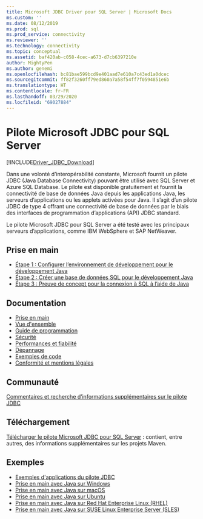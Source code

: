 ```yaml
---
title: Microsoft JDBC Driver pour SQL Server | Microsoft Docs
ms.custom: ''
ms.date: 08/12/2019
ms.prod: sql
ms.prod_service: connectivity
ms.reviewer: ''
ms.technology: connectivity
ms.topic: conceptual
ms.assetid: baf420ab-c058-4cec-a673-d7cb6397210e
author: MightyPen
ms.author: genemi
ms.openlocfilehash: bc81bae599bcd9e401aad7e610a7c43ed1a0dcec
ms.sourcegitcommit: ff82f3260ff79ed860a7a58f54ff7f0594851e6b
ms.translationtype: HT
ms.contentlocale: fr-FR
ms.lasthandoff: 03/29/2020
ms.locfileid: "69027884"
---
```

# <a name="microsoft-jdbc-driver-for-sql-server"></a>Pilote Microsoft JDBC pour SQL Server

[!INCLUDE[Driver_JDBC_Download](../../includes/driver_jdbc_download.md)]

Dans une volonté d’interopérabilité constante, Microsoft fournit un pilote JDBC (Java Database Connectivity) pouvant être utilisé avec SQL Server et Azure SQL Database. Le pilote est disponible gratuitement et fournit la connectivité de base de données Java depuis les applications Java, les serveurs d’applications ou les applets activées pour Java. Il s’agit d’un pilote JDBC de type 4 offrant une connectivité de base de données par le biais des interfaces de programmation d’applications (API) JDBC standard.

Le pilote Microsoft JDBC pour SQL Server a été testé avec les principaux serveurs d’applications, comme IBM WebSphere et SAP NetWeaver.
  
## <a name="getting-started"></a>Prise en main  

* [Étape 1 : Configurer l’environnement de développement pour le développement Java](step-1-configure-development-environment-for-java-development.md)  
* [Étape 2 : Créer une base de données SQL pour le développement Java](step-2-create-a-sql-database-for-java-development.md)  
* [Étape 3 : Preuve de concept pour la connexion à SQL à l’aide de Java](step-3-proof-of-concept-connecting-to-sql-using-java.md)  
  
## <a name="documentation"></a>Documentation  

* [Prise en main](getting-started-with-the-jdbc-driver.md)
* [Vue d'ensemble](overview-of-the-jdbc-driver.md)  
* [Guide de programmation](programming-guide-for-jdbc-sql-driver.md)
* [Sécurité](securing-jdbc-driver-applications.md)  
* [Performances et fiabilité](improving-performance-and-reliability-with-the-jdbc-driver.md)  
* [Dépannage](diagnosing-problems-with-the-jdbc-driver.md)
* [Exemples de code](sample-jdbc-driver-applications.md)
* [Conformité et mentions légales](compliance-and-legal-for-the-jdbc-sql-driver.md)  
  
## <a name="community"></a>Communauté

[Commentaires et recherche d’informations supplémentaires sur le pilote JDBC](finding-additional-jdbc-driver-information.md)  
  
## <a name="download"></a>Téléchargement

[Télécharger le pilote Microsoft JDBC pour SQL Server](download-microsoft-jdbc-driver-for-sql-server.md) : contient, entre autres, des informations supplémentaires sur les projets Maven.
  
## <a name="samples"></a>Exemples  

* [Exemples d'applications du pilote JDBC](sample-jdbc-driver-applications.md)  
* [Prise en main avec Java sur Windows](https://www.microsoft.com/sql-server/developer-get-started/java/windows/)
* [Prise en main avec Java sur macOS](https://www.microsoft.com/sql-server/developer-get-started/java/mac/)
* [Prise en main avec Java sur Ubuntu](https://www.microsoft.com/sql-server/developer-get-started/java/ubuntu/)
* [Prise en main avec Java sur Red Hat Enterprise Linux (RHEL)](https://www.microsoft.com/sql-server/developer-get-started/java/rhel/)
* [Prise en main avec Java sur SUSE Linux Enterprise Server (SLES)](https://www.microsoft.com/sql-server/developer-get-started/java/sles/)
